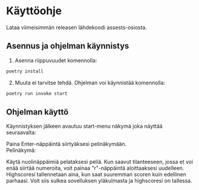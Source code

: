 # Käyttöohje

Lataa viimeisimmän releasen lähdekoodi assests-osiosta.

## Asennus ja ohjelman käynnistys

1. Asenna riippuvuudet komennolla:

```bash
poetry install
```

2. Muuta ei tarvitse tehdä. Ohjelman voi käynnistää komennolla:

```bash
poetry run invoke start
```

## Ohjelman käyttö

Käynnistyksen jälkeen avautuu start-menu näkymä joka näyttää seuraavalta:


Paina Enter-näppäintä siirtyäksesi pelinäkymään.
<br/>
Pelinäkymä:


Käytä nuolinäppäimiä pelataksesi peliä. Kun saavut tilanteeseen, jossa et voi enää siirtää numeroita, voit painaa "r"-näppäintä aloittaaksesi uudelleen. Highscoresi tallennetaan aina, kun saat suuremman scoren kuin edellinen parhaasi. Voit siis sulkea sovelluksen yläkulmasta ja highscoresi on tallessa.

